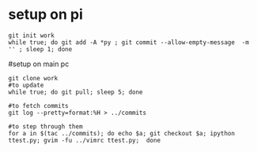 # setup on pi

    git init work
    while true; do git add -A *py ; git commit --allow-empty-message  -m '' ; sleep 1; done


#setup on main pc

    git clone work
    #to update
    while true; do git pull; sleep 5; done

    #to fetch commits
    git log --pretty=format:%H > ../commits

    #to step through them
    for a in $(tac ../commits); do echo $a; git checkout $a; ipython ttest.py; gvim -fu ../vimrc ttest.py;  done
